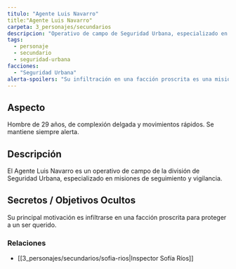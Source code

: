 ```yaml
---
titulo: "Agente Luis Navarro"
title:"Agente Luis Navarro"
carpeta: 3_personajes/secundarios
descripcion: "Operativo de campo de Seguridad Urbana, especializado en seguimiento y vigilancia."
tags:
  - personaje
  - secundario
  - seguridad-urbana
facciones:
  - "Seguridad Urbana"
alerta-spoilers: "Su infiltración en una facción proscrita es una misión personal y secreta."
---
```


## Aspecto

Hombre de 29 años, de complexión delgada y movimientos rápidos. Se mantiene siempre alerta.

## Descripción

El Agente Luis Navarro es un operativo de campo de la división de Seguridad Urbana, especializado en misiones de seguimiento y vigilancia.

## Secretos / Objetivos Ocultos

Su principal motivación es infiltrarse en una facción proscrita para proteger a un ser querido.

### Relaciones

- [[3_personajes/secundarios/sofia-rios|Inspector Sofía Ríos]]
